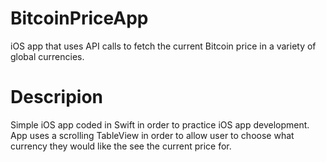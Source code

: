 # BitcoinPriceApp
iOS app that uses API calls to fetch the current Bitcoin price in a variety of global currencies.

# Descripion
Simple iOS app coded in Swift in order to practice iOS app development. App uses a scrolling TableView in order to allow user to choose what currency they would
like the see the current price for.
